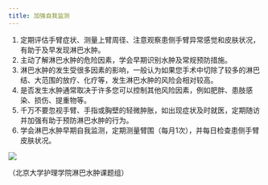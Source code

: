```yaml
---
title: 加强自我监测
---
```


1. 定期评估手臂症状、测量上臂周径、注意观察患侧手臂异常感觉和皮肤状况，有助于及早发现淋巴水肿。
2. 主动了解淋巴水肿的危险因素，学会早期识别水肿及常规预防措施。
3. 淋巴水肿的发生受很多因素的影响，一般认为如果您手术中切除了较多的淋巴结、大范围的放疗、化疗等，发生淋巴水肿的风险会相对较高。
4. 是否发生水肿通常取决于许多您可以控制其他风险因素，例如肥胖、患肢感染、损伤、提重物等。
5. 千万不要忽视手臂、手指或胸壁的轻微肿胀，如出现症状及时就医，定期随访并加强有助于预防淋巴水肿的行为。
6. 学会淋巴水肿早期自我监测，定期测量臂围（每月1次），并每日检查患侧手臂皮肤状况。

![](/images/3/3-1-1.png)

（北京大学护理学院淋巴水肿课题组）